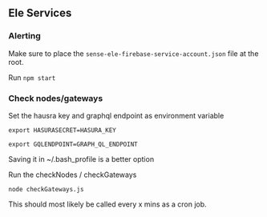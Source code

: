## Ele Services


### Alerting
Make sure to place the `sense-ele-firebase-service-account.json` file at the root.

Run `npm start`

### Check nodes/gateways
Set the hausra key and graphql endpoint as environment variable

`export HASURASECRET=HASURA_KEY`


`export GQLENDPOINT=GRAPH_QL_ENDPOINT`

Saving it in ~/.bash_profile is a better option

Run the checkNodes / checkGateways

`node checkGateways.js`

This should most likely be called every x mins as a cron job.